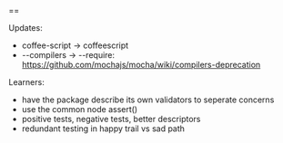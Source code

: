 ==

Updates:
- coffee-script -> coffeescript
- --compilers -> --require: https://github.com/mochajs/mocha/wiki/compilers-deprecation

Learners:
- have the package describe its own validators to seperate concerns
- use the common node assert()
- positive tests, negative tests, better descriptors
- redundant testing in happy trail vs sad path
